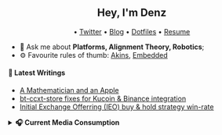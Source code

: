 <h2 align="center">Hey, I'm Denz</h2>

<p align="center">
  • <a href="https://twitter.com/roboflank">Twitter</a>
  • <a href="https://roboflank.com">Blog</a>
  • <a href="https://github.com/roboflank/dotfiles">Dotfiles</a>
  • <a href="https://cv.roboflank.com">Resume</a>

</p>

- 💬 Ask me about **Platforms, Alignment Theory, Robotics**;
- ⚙️ Favourite rules of thumb: [Akins](https://spacecraft.ssl.umd.edu/akins_laws.html), [Embedded](https://embeddedartistry.com/blog/2018/04/26/embedded-rules-of-thumb/)

#### 📕 Latest Writings

<!--START_SECTION:posts-->
* [A Mathematician and an Apple](https:&#x2F;&#x2F;roboflank.com&#x2F;a-mathematician-and-an-apple)
* [bt-ccxt-store fixes for Kucoin &amp; Binance integration](https:&#x2F;&#x2F;roboflank.com&#x2F;bt-ccxt-fixes-for-kucoin)
* [Initial Exchange Offerring (IEO) buy &amp; hold strategy win-rate](https:&#x2F;&#x2F;roboflank.com&#x2F;backtesting-ieo-strategies-on-kucoin-with-python-part-1)
<!--END_SECTION:posts-->

<details>

<summary><strong>🎧 Current Media Consumption </strong></summary>

<table>

<tr><th>Books/Essays </th> <th>Podcasts/Music</th></tr>
<tr><td>

| Title                                                                                         |                        Topic |
| --------------------------------------------------------------------------------------------- | ---------------------------: |
| [Anti-Fragile](https://www.amazon.com/Antifragile-Things-That-Disorder-Incerto/dp/0812979680) | Mental Models, Contrarianism |
| [Less Wrong](https://www.lesswrong.com)                                                       |                AI, Reasoning |
| [WeeklyRobotics](https://weeklyrobotics.com/)                                                 |                     Robotics |
| [YC Library](https://www.ycombinator.com/library)                                             |                     Startups |

</td><td>

<a>
  <img align="center" src="https://spotify-github-profile.vercel.app/api/view?uid=denzelwamburu&cover_image=false" />
</a>
</td></tr>
</table>
</details>
